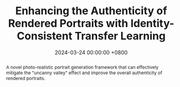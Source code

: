 ---
title:          "Enhancing the Authenticity of Rendered Portraits with Identity-Consistent Transfer Learning"
date:           2024-03-24 00:00:00 +0800
selected:       false
pub:            "Computer Animation and Virtual Worlds"
# pub_pre:        "Special Issue of "
# pub_post:       "CASA'2024"
# pub_last:       " (Wiley, 2024, 35(3-4))"
pub_date:       "2024"

abstract: >-
  A novel photo-realistic portrait generation framework that can effectively mitigate the "uncanny valley" effect and improve the overall authenticity of rendered portraits.

cover:          /assets/images/publications/rendered_face_authenticity_enhanceing.jpg
authors:
  - Luyuan Wang
  - Yiqian Wu
  - Yongliang Yang
  - Chen Liu
  - Xiaogang Jin
links:
  Paper: http://www.cad.zju.edu.cn/home/jin/EnhancingAuthenticity2023/EnhancingAuthenticity.pdf
  Arxiv: https://arxiv.org/abs/2310.04194
  Video: http://www.cad.zju.edu.cn/home/jin/EnhancingAuthenticity2023/demo.mp4
  Project: http://www.cad.zju.edu.cn/home/jin/EnhancingAuthenticity2023/EnhancingAuthenticity.htm
--- 